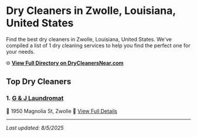 # Dry Cleaners in Zwolle, Louisiana, United States

Find the best dry cleaners in Zwolle, Louisiana, United States. We've compiled a list of 1 dry cleaning services to help you find the perfect one for your needs.

🌐 **[View Full Directory on DryCleanersNear.com](https://drycleanersnear.com/city/US/Louisiana/Zwolle)**

## Top Dry Cleaners

### 1. [G & J Laundromat](https://drycleanersnear.com/dryCleaner/6869d8a9c7dd3153c241f414/g-j-laundromat)
📍 1950 Magnolia St, Zwolle
🔗 [View Full Details](https://drycleanersnear.com/dryCleaner/6869d8a9c7dd3153c241f414/g-j-laundromat)


---

*Last updated: 8/5/2025*
